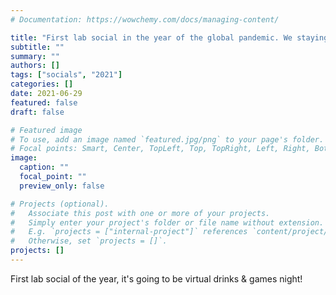 ```yaml
---
# Documentation: https://wowchemy.com/docs/managing-content/

title: "First lab social in the year of the global pandemic. We staying strong"
subtitle: ""
summary: ""
authors: []
tags: ["socials", "2021"]
categories: []
date: 2021-06-29
featured: false
draft: false

# Featured image
# To use, add an image named `featured.jpg/png` to your page's folder.
# Focal points: Smart, Center, TopLeft, Top, TopRight, Left, Right, BottomLeft, Bottom, BottomRight.
image:
  caption: ""
  focal_point: ""
  preview_only: false

# Projects (optional).
#   Associate this post with one or more of your projects.
#   Simply enter your project's folder or file name without extension.
#   E.g. `projects = ["internal-project"]` references `content/project/deep-learning/index.md`.
#   Otherwise, set `projects = []`.
projects: []
---
```


First lab social of the year, it's going to be virtual drinks & games night!